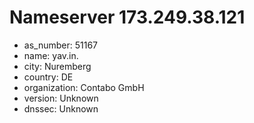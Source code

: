 # Nameserver 173.249.38.121

* as_number: 51167
* name: yav.in.
* city: Nuremberg
* country: DE
* organization: Contabo GmbH
* version: Unknown
* dnssec: Unknown
